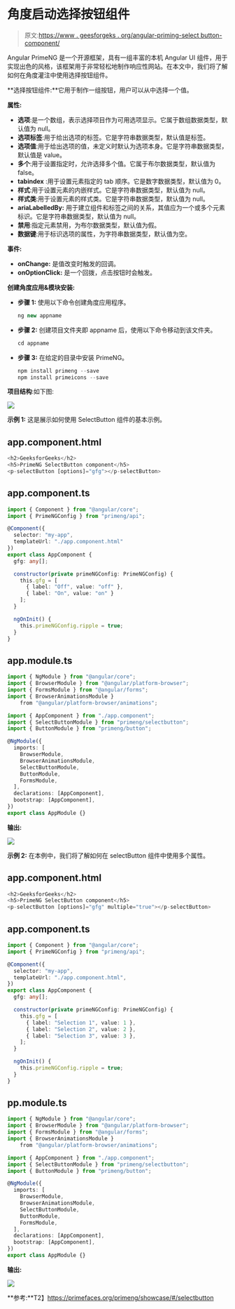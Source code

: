 # 角度启动选择按钮组件

> 原文:[https://www . geesforgeks . org/angular-priming-select button-component/](https://www.geeksforgeeks.org/angular-primeng-selectbutton-component/)

Angular PrimeNG 是一个开源框架，具有一组丰富的本机 Angular UI 组件，用于实现出色的风格，该框架用于非常轻松地制作响应性网站。在本文中，我们将了解如何在角度灌注中使用选择按钮组件。

**选择按钮组件:**它用于制作一组按钮，用户可以从中选择一个值。

**属性:**

*   **选项**:是一个数组，表示选择项目作为可用选项显示。它属于数组数据类型，默认值为 null。
*   **选项标签**:用于给出选项的标签。它是字符串数据类型，默认值是标签。
*   **选项值**:用于给出选项的值，未定义时默认为选项本身。它是字符串数据类型，默认值是 value。
*   **多个**:用于设置指定时，允许选择多个值。它属于布尔数据类型，默认值为 false。
*   **tabindex** :用于设置元素指定的 tab 顺序。它是数字数据类型，默认值为 0。
*   **样式**:用于设置元素的内嵌样式。它是字符串数据类型，默认值为 null。
*   **样式类**:用于设置元素的样式类。它是字符串数据类型，默认值为 null。
*   **ariaLabelledBy:** 用于建立组件和标签之间的关系，其值应为一个或多个元素标识。它是字符串数据类型，默认值为 null。
*   **禁用**:指定元素禁用，为布尔数据类型，默认值为假。
*   **数据键**:用于标识选项的属性，为字符串数据类型，默认值为空。

**事件:**

*   **onChange:** 是值改变时触发的回调。
*   **onOptionClick:** 是一个回拨，点击按钮时会触发。

**创建角度应用&模块安装:**

*   **步骤 1:** 使用以下命令创建角度应用程序。

    ```ts
    ng new appname
    ```

*   **步骤 2:** 创建项目文件夹即 appname 后，使用以下命令移动到该文件夹。

    ```ts
    cd appname
    ```

*   **步骤 3:** 在给定的目录中安装 PrimeNG。

    ```ts
    npm install primeng --save
    npm install primeicons --save
    ```

**项目结构**:如下图:

![](img/6e2ac1499ceea2e58d3439c1f9f0d39a.png)

**示例 1:** 这是展示如何使用 SelectButton 组件的基本示例。

## app.component.html

```ts
<h2>GeeksforGeeks</h2>
<h5>PrimeNG SelectButton component</h5>
<p-selectButton [options]="gfg"></p-selectButton>
```

## app.component.ts

```ts
import { Component } from "@angular/core";
import { PrimeNGConfig } from "primeng/api";

@Component({
  selector: "my-app",
  templateUrl: "./app.component.html"
})
export class AppComponent {
  gfg: any[];

  constructor(private primeNGConfig: PrimeNGConfig) {
    this.gfg = [
      { label: "Off", value: "off" },
      { label: "On", value: "on" }
    ];
  }

  ngOnInit() {
    this.primeNGConfig.ripple = true;
  }
}
```

## app.module.ts

```ts
import { NgModule } from "@angular/core";
import { BrowserModule } from "@angular/platform-browser";
import { FormsModule } from "@angular/forms";
import { BrowserAnimationsModule } 
    from "@angular/platform-browser/animations";

import { AppComponent } from "./app.component";
import { SelectButtonModule } from "primeng/selectbutton";
import { ButtonModule } from "primeng/button";

@NgModule({
  imports: [
    BrowserModule,
    BrowserAnimationsModule,
    SelectButtonModule,
    ButtonModule,
    FormsModule,
  ],
  declarations: [AppComponent],
  bootstrap: [AppComponent],
})
export class AppModule {}
```

**输出:**

![](img/37b60280a4a8a053b1ac081235e7eaad.png)

**示例 2:** 在本例中，我们将了解如何在 selectButton 组件中使用多个属性。

## app.component.html

```ts
<h2>GeeksforGeeks</h2>
<h5>PrimeNG SelectButton component</h5>
<p-selectButton [options]="gfg" multiple="true"></p-selectButton>
```

## app.component.ts

```ts
import { Component } from "@angular/core";
import { PrimeNGConfig } from "primeng/api";

@Component({
  selector: "my-app",
  templateUrl: "./app.component.html",
})
export class AppComponent {
  gfg: any[];

  constructor(private primeNGConfig: PrimeNGConfig) {
    this.gfg = [
      { label: "Selection 1", value: 1 },
      { label: "Selection 2", value: 2 },
      { label: "Selection 3", value: 3 },
    ];
  }

  ngOnInit() {
    this.primeNGConfig.ripple = true;
  }
}
```

## pp.module.ts

```ts
import { NgModule } from "@angular/core";
import { BrowserModule } from "@angular/platform-browser";
import { FormsModule } from "@angular/forms";
import { BrowserAnimationsModule } 
    from "@angular/platform-browser/animations";

import { AppComponent } from "./app.component";
import { SelectButtonModule } from "primeng/selectbutton";
import { ButtonModule } from "primeng/button";

@NgModule({
  imports: [
    BrowserModule,
    BrowserAnimationsModule,
    SelectButtonModule,
    ButtonModule,
    FormsModule,
  ],
  declarations: [AppComponent],
  bootstrap: [AppComponent],
})
export class AppModule {}
```

**输出:**

![](img/c989faaf7fa61669b91458f4ef0b03b6.png)

**参考:**T2】https://primefaces.org/primeng/showcase/#/selectbutton